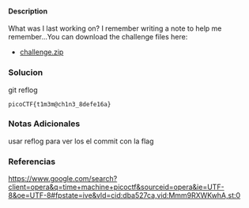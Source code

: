 #### Description

What was I last working on? I remember writing a note to help me remember...You can download the challenge files here:

- [challenge.zip](https://artifacts.picoctf.net/c_titan/161/challenge.zip)
### Solucion
git reflog

```
picoCTF{t1m3m@ch1n3_8defe16a}
```
### Notas Adicionales

usar reflog para ver los el commit con la flag
### Referencias
https://www.google.com/search?client=opera&q=time+machine+picoctf&sourceid=opera&ie=UTF-8&oe=UTF-8#fpstate=ive&vld=cid:dba527ca,vid:Mmm9RXWKwhA,st:0